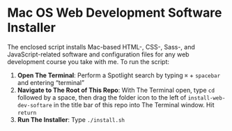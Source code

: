 # Mac OS Web Development Software Installer
The enclosed script installs Mac-based HTML-, CSS-, Sass-, and JavaScript-related software and configuration files for any web development course you take with me. To run the script:

1. **Open The Terminal**: Perform a Spotlight search by typing `⌘` + `spacebar` and entering “terminal”
2. **Navigate to The Root of This Repo**: With The Terminal open, type `cd` followed by a space, then drag the folder icon to the left of `install-web-dev-softare` in the title bar of this repo into The Terminal window. Hit `return`
3. **Run The Installer**: Type `./install.sh`
